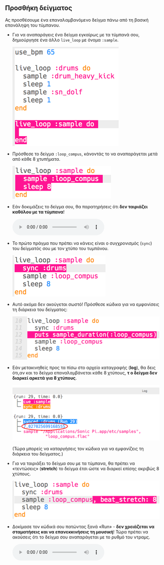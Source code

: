 ## Προσθήκη δείγματος

Ας προσθέσουμε ένα επαναλαμβανόμενο δείγμα πάνω από τη βασική επανάληψη του τύμπανου.

+ Για να αναπαράγεις ένα δείγμα εγκαίρως με τα τύμπανά σου, δημιούργησε ένα άλλο `live_loop` με όνομα `:sample`.
    
    ![στιγμιότυπο οθόνης](images/dj-sample-loop.png)

+ Πρόσθεσε το δείγμα `:loop_compus`, κάνοντάς το να αναπαράγεται μετά από κάθε 8 χτυπήματα.
    
    ![στιγμιότυπο οθόνης](images/dj-sample-bug.png)

+ Εάν δοκιμάζεις το δείγμα σου, θα παρατηρήσεις ότι **δεν ταιριάζει καθόλου με τα τύμπανα**!
    
    <div id="audio-preview" class="pdf-hidden">
      <audio controls preload> <source src="resources/beat-bug.mp3" type="audio/mpeg"> Το πρόγραμμα περιήγησης σου δεν υποστηρίζει αυτό το <code>ηχητικό</code> στοιχείο. </audio>
    </div>
+ Το πρώτο πράγμα που πρέπει να κάνεις είναι ο συγχρονισμός (`sync`) του δείγματός σου με τον χτύπο του τυμπάνου.
    
    ![στιγμιότυπο οθόνης](images/dj-sample-sync.png)

+ Αυτό ακόμα δεν ακούγεται σωστό! Πρόσθεσε κώδικα για να εμφανίσεις τη διάρκεια του δείγματος:
    
    ![στιγμιότυπο οθόνης](images/dj-sample-duration.png)

+ Εάν μετακινηθείς προς τα πίσω στο αρχείο καταγραφής (**log**), θα δεις ότι,αν και το δείγμα επαναλαμβάνεται κάθε 8 χτύπους, **τ ο δείγμα δεν διαρκεί αρκετά για 8 χτύπους**.
    
    ![στιγμιότυπο οθόνης](images/dj-sample-log.png)
    
    (Τώρα μπορείς να καταργήσεις τον κώδικα για να εμφανίζεις τη διάρκεια του δείγματος.)

+ Για να ταιριάξει το δείγμα σου με τα τύμπανα, θα πρέπει να «τεντώσεις» (**stretch**) το δείγμα έτσι ώστε να διαρκεί επίσης ακριβώς 8 χτύπους.
    
    ![στιγμιότυπο οθόνης](images/dj-sample-stretch.png)

+ Δοκίμασε τον κώδικά σου πατώντας ξανά «Run» - **δεν χρειάζεται να σταματήσεις και να επανεκκινήσεις τη μουσική**! Τώρα πρέπει να ακούσεις ότι το δείγμα σου αναπαράγεται με το ρυθμό του ντραμς.
    
    <div id="audio-preview" class="pdf-hidden">
      <audio controls preload> <source src="resources/beat-fixed.mp3" type="audio/mpeg"> Το πρόγραμμα περιήγησής σου δεν υποστηρίζει αυτό το <code>ηχητικό</code> στοιχείο. </audio>
    </div>